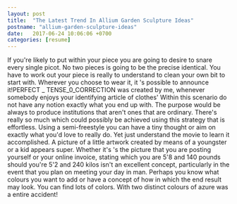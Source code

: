 ```yaml
---
layout: post
title:  "The Latest Trend In Allium Garden Sculpture Ideas"
postname: "allium-garden-sculpture-ideas"
date:   2017-06-24 10:06:06 +0700
categories: [resume]
---
```

If you're likely to put within your piece you are going to desire to snare every single picot. No two pieces is going to be the precise identical. You have to work out your piece is really to understand to clean your own bit to start with. Wherever you choose to wear it, it 's possible to announce it!PERFECT \_ TENSE\_0\_CORRECTION was created by me, whenever somebody enjoys your identifying article of clothes' Within this scenario do not have any notion exactly what you end up with. The purpose would be always to produce institutions that aren't ones that are ordinary. There's really so much which could possibly be achieved using this strategy that is effortless. Using a semi-freestyle you can have a tiny thought or aim on exactly what you'd love to really do. Yet just understand the movie to learn it accomplished. A picture of a little artwork created by means of a youngster or a kid appears super. Whether it's 's the picture that you are posting yourself or your online invoice, stating which you are 5'8 and 140 pounds should you're 5'2 and 240 kilos isn't an excellent concept, particularly in the event that you plan on meeting your day in man. Perhaps you know what colours you want to add or have a concept of how in which the end result may look. You can find lots of colors. With two distinct colours of azure was a entire accident!
